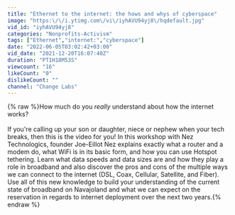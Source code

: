 ```yaml
---
title: "Ethernet to the internet: the hows and whys of cyberspace"
image: "https:\/\/i.ytimg.com\/vi\/iyhAVU94yj8\/hqdefault.jpg"
vid_id: "iyhAVU94yj8"
categories: "Nonprofits-Activism"
tags: ["Ethernet","internet:","cyberspace"]
date: "2022-06-05T03:02:42+03:00"
vid_date: "2021-12-20T16:07:40Z"
duration: "PT1H18M53S"
viewcount: "16"
likeCount: "0"
dislikeCount: ""
channel: "Change Labs"
---
```

{% raw %}How much do you *really* understand about how the internet works? <br /><br />If you're calling up your son or daughter, niece or nephew when your tech breaks, then this is the video for you! In this workshop with Nez Technologics, founder Joe-Eillot Nez explains exactly what a router and a modem do, what WiFi is in its basic form, and how you can use Hotspot tethering.  Learn what data speeds and data sizes are and how they play a role in broadband and also discover the pros and cons of the multiple ways we can connect to the internet (DSL, Coax, Cellular, Satellite, and Fiber). Use all of this new knowledge to build your understanding of the current state of broadband on Navajoland and what we can expect on the reservation in regards to internet deployment over the next two years.{% endraw %}
